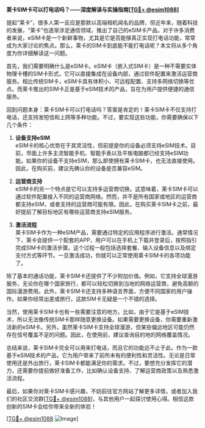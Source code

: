 **莱卡SIM卡可以打电话吗？——深度解读与实操指南[[TG💪+ @esim1088](https://t.me/s/esim1088)]**

提起“莱卡”，很多人第一反应是那款以高端相机闻名的品牌，但近年来，随着科技的发展，“莱卡”也逐渐涉足通信领域，推出了自己的eSIM卡产品。对于许多消费者来说，eSIM卡是一个新鲜事物，尤其是它是否能够真正实现打电话功能，常常成为大家讨论的焦点。那么，莱卡的SIM卡到底能不能打电话呢？本文将从多个角度为你详细解读这一问题。

首先，我们需要明确什么是eSIM卡。eSIM卡（嵌入式SIM卡）是一种不需要实体物理卡槽的SIM卡形式，它可以直接集成在设备内部，通过软件配置来激活运营商服务。相比传统SIM卡，eSIM卡具有体积小、可远程配置、支持多网络切换等优点。而莱卡推出的SIM卡正是基于eSIM技术的产品，旨在为用户提供便捷的通信服务。

回到问题本身：莱卡SIM卡可以打电话吗？答案是肯定的！莱卡SIM卡不仅支持打电话，还支持发短信和上网等多种功能。不过，要实现这些功能，你需要确保以下几个条件：

1. **设备支持eSIM**  
   eSIM卡的核心优势在于其灵活性，但前提是你的设备必须支持eSIM技术。目前，市面上许多主流智能手机、智能手表以及平板电脑都已经支持eSIM功能。如果你的设备不支持eSIM，那么即使拥有莱卡SIM卡，也无法直接使用。因此，在购买前，建议先确认你的设备是否兼容eSIM。

2. **运营商支持**  
   eSIM卡的另一个特点是它可以支持多运营商切换。这意味着，莱卡SIM卡可以通过软件配置接入不同的运营商网络。然而，并不是所有国家或地区的运营商都支持eSIM，或者支持的运营商可能有限。因此，在购买莱卡SIM卡之前，最好提前了解目标地区有哪些运营商支持eSIM服务。

3. **激活流程**  
   莱卡SIM卡作为一种eSIM产品，需要通过特定的应用程序进行激活。通常情况下，莱卡会提供一个配套的APP，用户可以在手机上下载并登录后，按照指引完成SIM卡的激活步骤。这个过程一般包括选择套餐、输入设备信息以及绑定支付方式等环节。一旦激活成功，你就可以正常使用莱卡SIM卡的各项功能了。

除了基本的通话功能，莱卡SIM卡还提供了不少附加价值。例如，它支持全球漫游服务，无论你在哪个国家旅行，都可以轻松切换到当地的网络运营商，避免高额的国际漫游费用。此外，莱卡SIM卡还支持多种语言界面，方便不同国家的用户操作。如果你经常出差或旅行，这款SIM卡无疑是一个不错的选择。

当然，使用莱卡SIM卡也有一些需要注意的地方。比如，由于它是基于eSIM技术，所以无法像传统SIM卡那样随意更换设备。如果需要更换设备，你需要重新激活新的eSIM卡。另外，虽然莱卡SIM卡支持全球漫游，但某些偏远地区可能仍然存在信号覆盖不足的问题。因此，在使用前，建议查询目的地的网络覆盖情况。

总结来说，莱卡SIM卡完全可以用来打电话，而且它的功能远不止于此。作为一款基于eSIM技术的产品，它为用户带来了前所未有的便利性和灵活性。无论是日常使用还是外出旅行，莱卡SIM卡都能满足你的需求。不过，要想充分发挥它的潜力，还需要你提前做好准备工作，比如确认设备支持、了解运营商政策以及熟悉激活流程。

最后，如果你对莱卡SIM卡感兴趣，不妨前往官方网站了解更多详情，或者加入我们的社区交流群[[TG💪+ @esim1088](https://t.me/s/esim1088)]，与其他用户一起探讨使用心得。相信这款创新的SIM卡会给你带来全新的体验！

[[TG💪+ @esim1088](https://t.me/s/esim1088) ![Image](https://i.postimg.cc/4NQfJmqS/Snipaste-2025-05-13-00-14-12.png)]